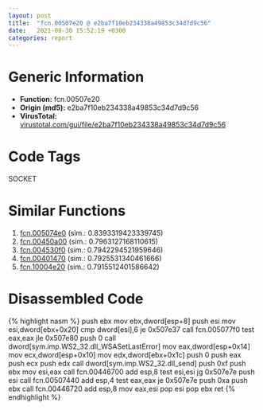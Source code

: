 ```yaml
---
layout: post
title:  "fcn.00507e20 @ e2ba7f10eb234338a49853c34d7d9c56"
date:   2021-08-30 15:52:19 +0300
categories: report
---
```


# Generic Information
- **Function:** fcn.00507e20
- **Origin (md5):** e2ba7f10eb234338a49853c34d7d9c56
- **VirusTotal:** [virustotal.com/gui/file/e2ba7f10eb234338a49853c34d7d9c56][virustotal_ref]

# Code Tags
<span class="tag" id="SOCKET">SOCKET</span>


# Similar Functions

1. [fcn.005074e0][similar_1_ref] (sim.: 0.8393319423339745)
2. [fcn.00450a00][similar_2_ref] (sim.: 0.7963127168110615)
3. [fcn.004530f0][similar_3_ref] (sim.: 0.7942294521959646)
4. [fcn.00401470][similar_4_ref] (sim.: 0.7925531340461666)
5. [fcn.10004e20][similar_5_ref] (sim.: 0.7915512401586642)


# Disassembled Code

{% highlight nasm %}
push ebx
mov ebx,dword[esp+8]
push esi
mov esi,dword[ebx+0x20]
cmp dword[esi],6
je 0x507e37
call fcn.005077f0
test eax,eax
jle 0x507e80
push 0
call dword[sym.imp.WS2_32.dll_WSASetLastError]
mov eax,dword[esp+0x14]
mov ecx,dword[esp+0x10]
mov edx,dword[ebx+0x1c]
push 0
push eax
push ecx
push edx
call dword[sym.imp.WS2_32.dll_send]
push 0xf
push ebx
mov esi,eax
call fcn.00446700
add esp,8
test esi,esi
jg 0x507e7e
push esi
call fcn.00507440
add esp,4
test eax,eax
je 0x507e7e
push 0xa
push ebx
call fcn.00446720
add esp,8
mov eax,esi
pop esi
pop ebx
ret 
{% endhighlight %}


[similar_1_ref]: /report/fcn.005074e0@e2ba7f10eb234338a49853c34d7d9c56
[similar_2_ref]: /report/fcn.00450a00@289859175c221b107317af7727d26c17
[similar_3_ref]: /report/fcn.004530f0@289859175c221b107317af7727d26c17
[similar_4_ref]: /report/fcn.00401470@d4e56c7d970c209a3a2b3c4b4cc5e586
[similar_5_ref]: /report/fcn.10004e20@4c3818fdf32d89a09257dbc9d3e142ea
[virustotal_ref]: https://www.virustotal.com/gui/file/e2ba7f10eb234338a49853c34d7d9c56